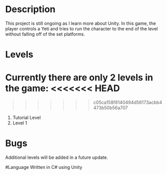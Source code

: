 # Description
This project is still ongoing as I learn more about Unity. In this game, the player controls a Yeti and tries to run the character to the end of the level without falling off of the set platforms.

# Levels
Currently there are only 2 levels in the game:
<<<<<<< HEAD
=======

>>>>>>> c05ca158f8140494d56173acbb4473b50b56a707
1. Tutorial Level
2. Level 1

# Bugs
Additional levels will be added in a future update.

#Language
Written in C# using Unity
